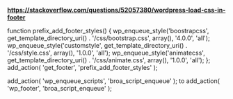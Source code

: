 **https://stackoverflow.com/questions/52057380/wordpress-load-css-in-footer**

function prefix\_add\_footer\_styles() {
wp\_enqueue\_style('boostrapcss', get\_template\_directory\_uri() . '/css/bootstrap.css', array(), '4.0.0', 'all');
wp\_enqueue\_style('customstyle', get\_template\_directory\_uri() . '/css/style.css', array(), '1.0.0', 'all');
wp\_enqueue\_style('animatecss', get\_template\_directory\_uri() . '/css/animate.css', array(), '1.0.0', 'all');
};
add\_action( 'get\_footer', 'prefix\_add\_footer\_styles' );

add\_action( 'wp\_enqueue\_scripts', 'broa\_script\_enqueue' ); to add\_action( 'wp\_footer', 'broa\_script\_enqueue' );